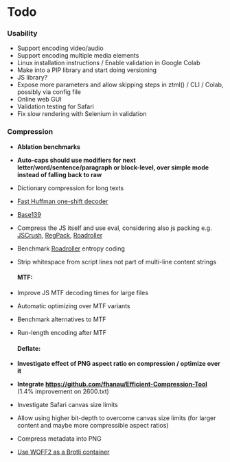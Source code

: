 # Todo

### Usability
- Support encoding video/audio
- Support encoding multiple media elements
- Linux installation instructions / Enable validation in Google Colab
- Make into a PIP library and start doing versioning
- JS library?
- Expose more parameters and allow skipping steps in ztml() / CLI / Colab, possibly via config file
- Online web GUI
- Validation testing for Safari
- Fix slow rendering with Selenium in validation

### Compression
- **Ablation benchmarks**
- **Auto-caps should use modifiers for next letter/word/sentence/paragraph or block-level, over simple mode instead of falling back to raw**
- Dictionary compression for long texts
- [Fast Huffman one-shift decoder](https://researchgate.net/publication/3159499_On_the_implementation_of_minimum_redundancy_prefix_codes)
- [Base139](https://github.com/kevinAlbs/Base122/issues/3#issuecomment-263787763)
- Compress the JS itself and use eval, considering also js packing e.g. [JSCrush](https://iteral.com/jscrush), [RegPack](https://siorki.github.io/regPack), [Roadroller](https://lifthrasiir.github.io/roadroller)
- Benchmark [Roadroller](https://lifthrasiir.github.io/roadroller) entropy coding
- Strip whitespace from script lines not part of multi-line content strings

  #### MTF:
- Improve JS MTF decoding times for large files
- Automatic optimizing over MTF variants
- Benchmark alternatives to MTF
- Run-length encoding after MTF

  #### Deflate:
- **Investigate effect of PNG aspect ratio on compression / optimize over it**
- **Integrate https://github.com/fhanau/Efficient-Compression-Tool** (1.4% improvement on 2600.txt)
- Investigate Safari canvas size limits
- Allow using higher bit-depth to overcome canvas size limits (for larger content and maybe more compressible aspect ratios)
- Compress metadata into PNG 
- [Use WOFF2 as a Brotli container](https://github.com/lifthrasiir/roadroller/issues/9#issuecomment-905580540)
